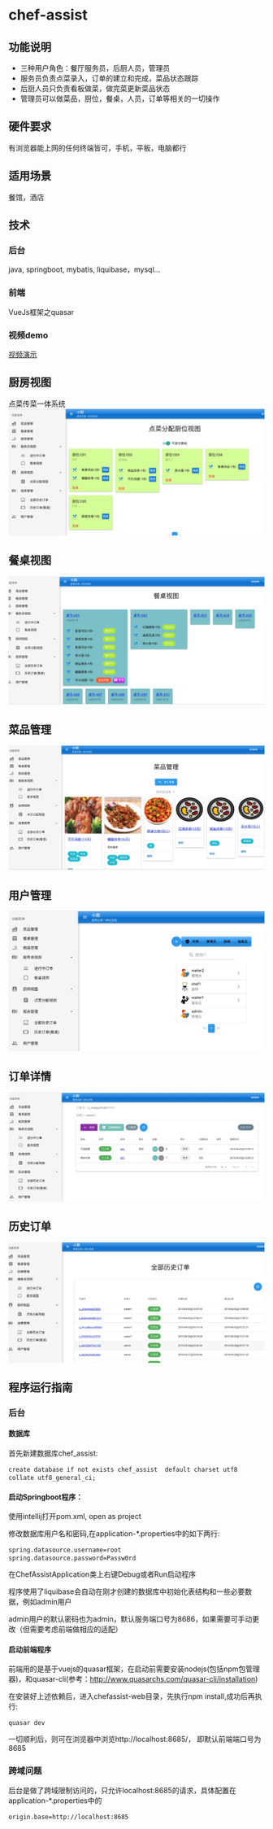 # chef-assist

## 功能说明
* 三种用户角色：餐厅服务员，后厨人员，管理员
* 服务员负责点菜录入，订单的建立和完成，菜品状态跟踪
* 后厨人员只负责看板做菜，做完菜更新菜品状态
* 管理员可以做菜品，厨位，餐桌，人员，订单等相关的一切操作

## 硬件要求
有浏览器能上网的任何终端皆可，手机，平板，电脑都行

## 适用场景
餐馆，酒店

## 技术
### 后台
java, springboot, mybatis, liquibase，mysql...
### 前端
VueJs框架之quasar

### 视频demo
 [视频演示](https://v.youku.com/v_show/id_XNDIxMTQ3NTAwMA==.html?spm=a2h3j.8428770.3416059.1 "视频演示")

## 厨房视图
点菜传菜一体系统
![厨房视图](./chufang.png)

## 餐桌视图
![餐桌视图](./canzhuo.png)

## 菜品管理
![菜品管理](./caipin.png)

## 用户管理
![用户管理](./user.png)

## 订单详情
![订单详情](./orderdetail.png)

## 历史订单
![历史订单](./historyorder.png)

## 程序运行指南
### 后台
#### 数据库
首先新建数据库chef_assist:
```
create database if not exists chef_assist  default charset utf8 collate utf8_general_ci;
```
#### 启动Springboot程序：
使用intellij打开pom.xml, open as project

修改数据库用户名和密码,在application-*.properties中的如下两行:

```
spring.datasource.username=root
spring.datasource.password=Passw0rd
```

在ChefAssistApplication类上右键Debug或者Run启动程序

程序使用了liquibase会自动在刚才创建的数据库中初始化表结构和一些必要数据，例如admin用户

admin用户的默认密码也为admin，默认服务端口号为8686，如果需要可手动更改（但需要考虑前端做相应的适配）

#### 启动前端程序
前端用的是基于vuejs的quasar框架，在启动前需要安装nodejs(包括npm包管理器)，和quasar-cli(参考：http://www.quasarchs.com/quasar-cli/installation)

在安装好上述依赖后，进入chefassist-web目录，先执行npm install,成功后再执行:

```
quasar dev
```

一切顺利后，则可在浏览器中浏览http://localhost:8685/， 即默认前端端口号为8685

### 跨域问题
后台是做了跨域限制访问的，只允许localhost:8685的请求，具体配置在application-*.properties中的
```
origin.base=http://localhost:8685
```

